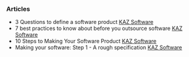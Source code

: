 
### Articles

- 3 Questions to define a software product [KAZ Software](https://kaz.com.bd/blog/2020/1/2/3-questions-to-define-a-software-product)
- 7 best practices to know about before you outsource software [KAZ Software](https://kaz.com.bd/blog/2016/10/9/best-practices-for-software-development-outsourcing)
- 10 Steps to Making Your Software Product [KAZ Software](https://kaz.com.bd/blog/2020/7/7/making-your-software-defining-what-the-software-will-do-wireframes-and-mockups)
- Making your software: Step 1 - A rough specification [KAZ Software](https://kaz.com.bd/blog/2020/7/20/making-your-software-step-1-a-rough-specification)